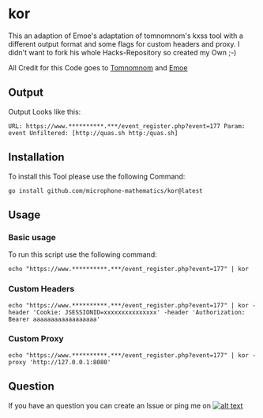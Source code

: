 # kor
[1.1]: http://i.imgur.com/tXSoThF.png
[1]: https://twitter.com/TobiunddasMoe
This an adaption of Emoe's adaptation of tomnomnom's kxss tool with a different output format and some flags for custom headers and proxy. I didn't want to fork his whole Hacks-Repository so created my Own ;-)

All Credit for this Code goes to [Tomnomnom](https://github.com/tomnomnom/) and [Emoe](https://github.com/Emoe/)

## Output
Output Looks like this:
```
URL: https://www.**********.***/event_register.php?event=177 Param: event Unfiltered: [http://quas.sh http:/quas.sh]
```

## Installation
To install this Tool please use the following Command:
```
go install github.com/microphone-mathematics/kor@latest
```

## Usage
### Basic usage
To run this script use the following command:
```
echo "https://www.**********.***/event_register.php?event=177" | kor
```

### Custom Headers
```
echo "https://www.**********.***/event_register.php?event=177" | kor -header 'Cookie: JSESSIONID=xxxxxxxxxxxxxxx' -header 'Authorization: Bearer aaaaaaaaaaaaaaaaaa'
```

### Custom Proxy
```
echo "https://www.**********.***/event_register.php?event=177" | kor -proxy 'http://127.0.0.1:8080'
```

## Question
If you have an question you can create an Issue or ping me on [![alt text][1.1]][1]
